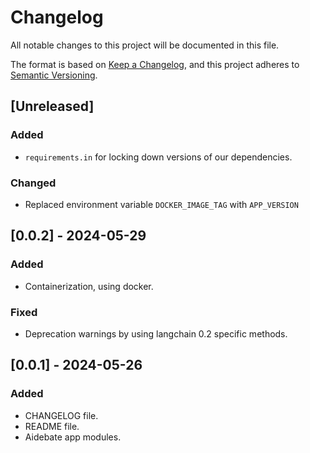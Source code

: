 # Changelog

All notable changes to this project will be documented in this file.

The format is based on [Keep a Changelog](https://keepachangelog.com/en/1.1.0/),
and this project adheres to [Semantic Versioning](https://semver.org/spec/v2.0.0.html).

## [Unreleased]

### Added 

- `requirements.in` for locking down versions of our dependencies.

### Changed

- Replaced environment variable `DOCKER_IMAGE_TAG` with `APP_VERSION` 

## [0.0.2] - 2024-05-29

### Added

- Containerization, using docker.

### Fixed

- Deprecation warnings by using langchain 0.2 specific methods.

## [0.0.1] - 2024-05-26

### Added

- CHANGELOG file.
- README file.
- Aidebate app modules.